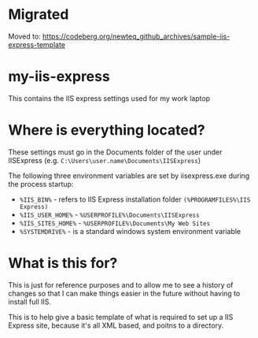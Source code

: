 # Migrated
Moved to: https://codeberg.org/newteq_github_archives/sample-iis-express-template

# my-iis-express
This contains the IIS express settings used for my work laptop

# Where is everything located?

These settings must go in the Documents folder of the user under IISExpress (e.g. `C:\Users\user.name\Documents\IISExpress`)

The following three environment variables are set by iisexpress.exe during the process startup:
  - `%IIS_BIN%` - refers to IIS Express installation folder `(%PROGRAMFILES%\IIS Express)`
  - `%IIS_USER_HOME%` - `%USERPROFILE%\Documents\IISExpress`
  - `%IIS_SITES_HOME%` - `%USERPROFILE%\Documents\My Web Sites`
  - `%SYSTEMDRIVE%` - is a standard windows system environment variable

# What is this for?

This is just for reference purposes and to allow me to see a history of changes so that I can make things easier in the future without having to install full IIS.

This is to help give a basic template of what is required to set up a IIS Express site, because it's all XML based, and poitns to a directory.
